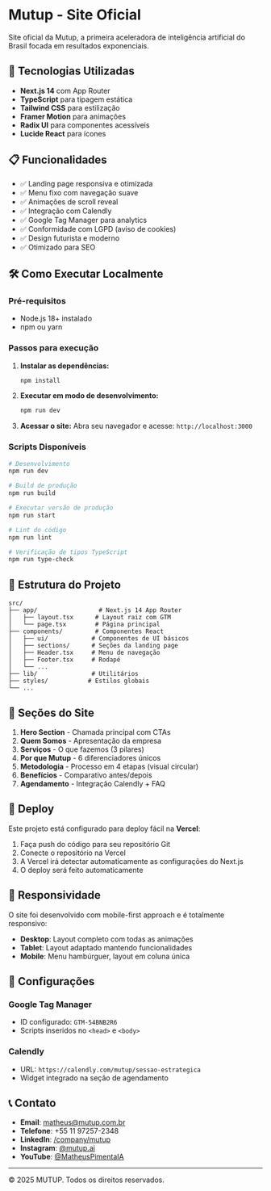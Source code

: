 # Mutup - Site Oficial

Site oficial da Mutup, a primeira aceleradora de inteligência artificial do Brasil focada em resultados exponenciais.

## 🚀 Tecnologias Utilizadas

- **Next.js 14** com App Router
- **TypeScript** para tipagem estática
- **Tailwind CSS** para estilização
- **Framer Motion** para animações
- **Radix UI** para componentes acessíveis
- **Lucide React** para ícones

## 📋 Funcionalidades

- ✅ Landing page responsiva e otimizada
- ✅ Menu fixo com navegação suave
- ✅ Animações de scroll reveal
- ✅ Integração com Calendly
- ✅ Google Tag Manager para analytics
- ✅ Conformidade com LGPD (aviso de cookies)
- ✅ Design futurista e moderno
- ✅ Otimizado para SEO

## 🛠️ Como Executar Localmente

### Pré-requisitos
- Node.js 18+ instalado
- npm ou yarn

### Passos para execução

1. **Instalar as dependências:**
   ```bash
   npm install
   ```

2. **Executar em modo de desenvolvimento:**
   ```bash
   npm run dev
   ```

3. **Acessar o site:**
   Abra seu navegador e acesse: `http://localhost:3000`

### Scripts Disponíveis

```bash
# Desenvolvimento
npm run dev

# Build de produção
npm run build

# Executar versão de produção
npm run start

# Lint do código
npm run lint

# Verificação de tipos TypeScript
npm run type-check
```

## 📁 Estrutura do Projeto

```
src/
├── app/                 # Next.js 14 App Router
│   ├── layout.tsx      # Layout raiz com GTM
│   └── page.tsx        # Página principal
├── components/         # Componentes React
│   ├── ui/            # Componentes de UI básicos
│   ├── sections/      # Seções da landing page
│   ├── Header.tsx     # Menu de navegação
│   ├── Footer.tsx     # Rodapé
│   └── ...
├── lib/               # Utilitários
├── styles/           # Estilos globais
└── ...
```

## 🎨 Seções do Site

1. **Hero Section** - Chamada principal com CTAs
2. **Quem Somos** - Apresentação da empresa
3. **Serviços** - O que fazemos (3 pilares)
4. **Por que Mutup** - 6 diferenciadores únicos
5. **Metodologia** - Processo em 4 etapas (visual circular)
6. **Benefícios** - Comparativo antes/depois
7. **Agendamento** - Integração Calendly + FAQ

## 🚀 Deploy

Este projeto está configurado para deploy fácil na **Vercel**:

1. Faça push do código para seu repositório Git
2. Conecte o repositório na Vercel
3. A Vercel irá detectar automaticamente as configurações do Next.js
4. O deploy será feito automaticamente

## 📱 Responsividade

O site foi desenvolvido com mobile-first approach e é totalmente responsivo:

- **Desktop**: Layout completo com todas as animações
- **Tablet**: Layout adaptado mantendo funcionalidades
- **Mobile**: Menu hambúrguer, layout em coluna única

## 🔧 Configurações

### Google Tag Manager
- ID configurado: `GTM-54BNB2R6`
- Scripts inseridos no `<head>` e `<body>`

### Calendly
- URL: `https://calendly.com/mutup/sessao-estrategica`
- Widget integrado na seção de agendamento

## 📞 Contato

- **Email**: matheus@mutup.com.br
- **Telefone**: +55 11 97257-2348
- **LinkedIn**: [/company/mutup](https://linkedin.com/company/mutup)
- **Instagram**: [@mutup.ai](https://instagram.com/mutup.ai)
- **YouTube**: [@MatheusPimentaIA](https://youtube.com/@MatheusPimentaIA)

---

© 2025 MUTUP. Todos os direitos reservados.